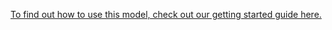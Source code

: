 [To find out how to use this model, check out our getting started guide here.](https://github.com/googlecreativelab/teachablemachine-community/blob/master/snippets/markdown/tiny_image/GettingStarted.md)